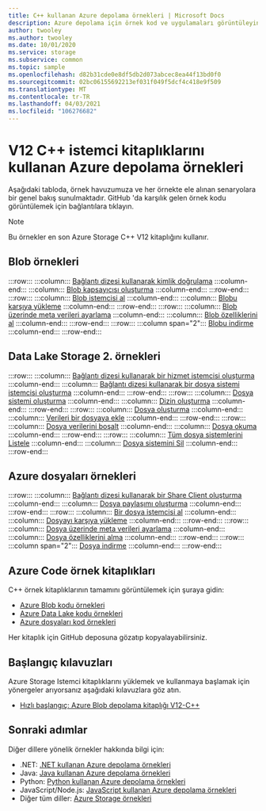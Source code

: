 ```yaml
---
title: C++ kullanan Azure depolama örnekleri | Microsoft Docs
description: Azure depolama için örnek kod ve uygulamaları görüntüleyin, indirin ve çalıştırın. C++ depolama istemci kitaplıklarını kullanarak Bloblar, kuyruklar, tablolar ve dosyalar için çalışmaya başlama örneklerini bulun.
author: twooley
ms.author: twooley
ms.date: 10/01/2020
ms.service: storage
ms.subservice: common
ms.topic: sample
ms.openlocfilehash: d82b31cde0e8df5db2d073abcec8ea44f13bd0f0
ms.sourcegitcommit: 02bc06155692213ef031f049f5dcf4c418e9f509
ms.translationtype: MT
ms.contentlocale: tr-TR
ms.lasthandoff: 04/03/2021
ms.locfileid: "106276682"
---
```

# <a name="azure-storage-samples-using-v12-c-client-libraries"></a>V12 C++ istemci kitaplıklarını kullanan Azure depolama örnekleri

Aşağıdaki tabloda, örnek havuzumuza ve her örnekte ele alınan senaryolara bir genel bakış sunulmaktadır. GitHub 'da karşılık gelen örnek kodu görüntülemek için bağlantılara tıklayın.

> [!NOTE]
> Bu örnekler en son Azure Storage C++ V12 kitaplığını kullanır.

## <a name="blob-samples"></a>Blob örnekleri

:::row:::
   :::column:::
        [Bağlantı dizesi kullanarak kimlik doğrulama](https://github.com/Azure/azure-sdk-for-cpp/blob/master/sdk/storage/azure-storage-blobs/sample/blob_getting_started.cpp#L18)
   :::column-end:::
   :::column:::
        [Blob kapsayıcısı oluşturma](https://github.com/Azure/azure-sdk-for-cpp/blob/master/sdk/storage/azure-storage-blobs/sample/blob_getting_started.cpp#L20)
   :::column-end:::
:::row-end:::
:::row:::
   :::column:::
        [Blob istemcisi al](https://github.com/Azure/azure-sdk-for-cpp/blob/master/sdk/storage/azure-storage-blobs/sample/blob_getting_started.cpp#L30)
   :::column-end:::
   :::column:::
        [Blobu karşıya yükleme](https://github.com/Azure/azure-sdk-for-cpp/blob/master/sdk/storage/azure-storage-blobs/sample/blob_getting_started.cpp#L32)
   :::column-end:::
:::row-end:::
:::row:::
   :::column:::
        [Blob üzerinde meta verileri ayarlama](https://github.com/Azure/azure-sdk-for-cpp/blob/master/sdk/storage/azure-storage-blobs/sample/blob_getting_started.cpp#L34)
   :::column-end:::
   :::column:::
        [Blob özelliklerini al](https://github.com/Azure/azure-sdk-for-cpp/blob/master/sdk/storage/azure-storage-blobs/sample/blob_getting_started.cpp#L37)
   :::column-end:::
:::row-end:::
:::row:::
   :::column span="2":::
        [Blobu indirme](https://github.com/Azure/azure-sdk-for-cpp/blob/master/sdk/storage/azure-storage-blobs/sample/blob_getting_started.cpp#L44)
   :::column-end:::
:::row-end:::

## <a name="data-lake-storage-gen2-samples"></a>Data Lake Storage 2. örnekleri

:::row:::
   :::column:::
        [Bağlantı dizesi kullanarak bir hizmet istemcisi oluşturma](https://github.com/Azure/azure-sdk-for-cpp/blob/master/sdk/storage/azure-storage-files-datalake/sample/datalake_getting_started.cpp#L22)
   :::column-end:::
   :::column:::
        [Bağlantı dizesi kullanarak bir dosya sistemi istemcisi oluşturma](https://github.com/Azure/azure-sdk-for-cpp/blob/master/sdk/storage/azure-storage-files-datalake/sample/datalake_getting_started.cpp#L25)
   :::column-end:::
:::row-end:::
:::row:::
   :::column:::
        [Dosya sistemi oluşturma](https://github.com/Azure/azure-sdk-for-cpp/blob/master/sdk/storage/azure-storage-files-datalake/sample/datalake_getting_started.cpp#L30)
   :::column-end:::
   :::column:::
        [Dizin oluşturma](https://github.com/Azure/azure-sdk-for-cpp/blob/master/sdk/storage/azure-storage-files-datalake/sample/datalake_getting_started.cpp#L48)
   :::column-end:::
:::row-end:::
:::row:::
   :::column:::
        [Dosya oluşturma](https://github.com/Azure/azure-sdk-for-cpp/blob/master/sdk/storage/azure-storage-files-datalake/sample/datalake_getting_started.cpp#L52)
   :::column-end:::
   :::column:::
        [Verileri bir dosyaya ekle](https://github.com/Azure/azure-sdk-for-cpp/blob/master/sdk/storage/azure-storage-files-datalake/sample/datalake_getting_started.cpp#L68)
   :::column-end:::
:::row-end:::
:::row:::
   :::column:::
        [Dosya verilerini boşalt](https://github.com/Azure/azure-sdk-for-cpp/blob/master/sdk/storage/azure-storage-files-datalake/sample/datalake_getting_started.cpp#L77)
   :::column-end:::
   :::column:::
        [Dosya okuma](https://github.com/Azure/azure-sdk-for-cpp/blob/master/sdk/storage/azure-storage-files-datalake/sample/datalake_getting_started.cpp#L80)
   :::column-end:::
:::row-end:::
:::row:::
   :::column:::
        [Tüm dosya sistemlerini Listele](https://github.com/Azure/azure-sdk-for-cpp/blob/master/sdk/storage/azure-storage-files-datalake/sample/datalake_getting_started.cpp#L88)
   :::column-end:::
   :::column:::
        [Dosya sistemini Sil](https://github.com/Azure/azure-sdk-for-cpp/blob/master/sdk/storage/azure-storage-files-datalake/sample/datalake_getting_started.cpp#L102)
   :::column-end:::
:::row-end:::

## <a name="azure-files-samples"></a>Azure dosyaları örnekleri

:::row:::
    :::column:::
        [Bağlantı dizesi kullanarak bir Share Client oluşturma](https://github.com/Azure/azure-sdk-for-cpp/blob/master/sdk/storage/azure-storage-files-shares/sample/file_share_getting_started.cpp#L18)
    :::column-end:::
    :::column:::
        [Dosya paylaşımı oluşturma](https://github.com/Azure/azure-sdk-for-cpp/blob/master/sdk/storage/azure-storage-files-shares/sample/file_share_getting_started.cpp#L21)
    :::column-end:::
:::row-end:::
:::row:::
    :::column:::
        [Bir dosya istemcisi al](https://github.com/Azure/azure-sdk-for-cpp/blob/master/sdk/storage/azure-storage-files-shares/sample/file_share_getting_started.cpp#L29)
    :::column-end:::
    :::column:::
        [Dosyayı karşıya yükleme](https://github.com/Azure/azure-sdk-for-cpp/blob/master/sdk/storage/azure-storage-files-shares/sample/file_share_getting_started.cpp#L31)
    :::column-end:::
:::row-end:::
:::row:::
    :::column:::
        [Dosya üzerinde meta verileri ayarlama](https://github.com/Azure/azure-sdk-for-cpp/blob/master/sdk/storage/azure-storage-files-shares/sample/file_share_getting_started.cpp#L33)
    :::column-end:::
    :::column:::
        [Dosya özelliklerini alma](https://github.com/Azure/azure-sdk-for-cpp/blob/master/sdk/storage/azure-storage-files-shares/sample/file_share_getting_started.cpp#L36)
    :::column-end:::
:::row-end:::
:::row:::
    :::column span="2":::
        [Dosya indirme](https://github.com/Azure/azure-sdk-for-cpp/blob/master/sdk/storage/azure-storage-files-shares/sample/file_share_getting_started.cpp#L43)
    :::column-end:::
:::row-end:::

## <a name="azure-code-sample-libraries"></a>Azure Code örnek kitaplıkları

C++ örnek kitaplıklarının tamamını görüntülemek için şuraya gidin:

* [Azure Blob kodu örnekleri](https://github.com/Azure/azure-sdk-for-cpp/tree/master/sdk/storage/azure-storage-blobs/sample)
* [Azure Data Lake kodu örnekleri](https://github.com/Azure/azure-sdk-for-cpp/tree/master/sdk/storage/azure-storage-files-datalake/sample)
* [Azure dosyaları kod örnekleri](https://github.com/Azure/azure-sdk-for-cpp/tree/master/sdk/storage/azure-storage-files-shares/sample)

Her kitaplık için GitHub deposuna gözatıp kopyalayabilirsiniz.

## <a name="getting-started-guides"></a>Başlangıç kılavuzları

Azure Storage Istemci kitaplıklarını yüklemek ve kullanmaya başlamak için yönergeler arıyorsanız aşağıdaki kılavuzlara göz atın.

* [Hızlı başlangıç: Azure Blob depolama kitaplığı V12-C++](../blobs/quickstart-blobs-c-plus-plus.md)

## <a name="next-steps"></a>Sonraki adımlar

Diğer dillere yönelik örnekler hakkında bilgi için:

* .NET: [.NET kullanan Azure depolama örnekleri](storage-samples-dotnet.md)
* Java: [Java kullanan Azure depolama örnekleri](storage-samples-java.md)
* Python: [Python kullanan Azure depolama örnekleri](storage-samples-python.md)
* JavaScript/Node.js: [JavaScript kullanan Azure depolama örnekleri](storage-samples-javascript.md)
* Diğer tüm diller: [Azure Storage örnekleri](storage-samples.md)
